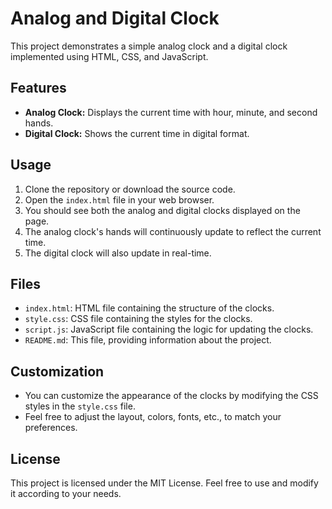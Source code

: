 # Analog and Digital Clock

This project demonstrates a simple analog clock and a digital clock implemented using HTML, CSS, and JavaScript.

## Features

- **Analog Clock:** Displays the current time with hour, minute, and second hands.
- **Digital Clock:** Shows the current time in digital format.

## Usage

1. Clone the repository or download the source code.
2. Open the `index.html` file in your web browser.
3. You should see both the analog and digital clocks displayed on the page.
4. The analog clock's hands will continuously update to reflect the current time.
5. The digital clock will also update in real-time.

## Files

- `index.html`: HTML file containing the structure of the clocks.
- `style.css`: CSS file containing the styles for the clocks.
- `script.js`: JavaScript file containing the logic for updating the clocks.
- `README.md`: This file, providing information about the project.

## Customization

- You can customize the appearance of the clocks by modifying the CSS styles in the `style.css` file.
- Feel free to adjust the layout, colors, fonts, etc., to match your preferences.

## License

This project is licensed under the MIT License. Feel free to use and modify it according to your needs.


